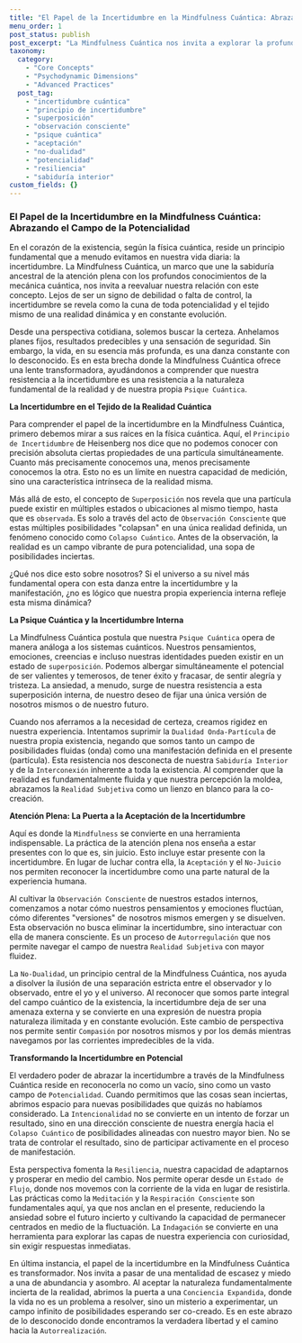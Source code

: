 ```yaml
---
title: "El Papel de la Incertidumbre en la Mindfulness Cuántica: Abrazando el Campo de la Potencialidad"
menu_order: 1
post_status: publish
post_excerpt: "La Mindfulness Cuántica nos invita a explorar la profunda conexión entre la conciencia y la realidad, revelando que la incertidumbre no es una falla, sino una característica fundamental de nuestra existencia. Este artículo explora cómo el Principio de Incertidumbre y la superposición cuántica se reflejan en nuestra psique, y cómo la aceptación y la observación consciente pueden transformar la incertidumbre de una fuente de ansiedad en un vasto campo de potencialidad."
taxonomy:
  category:
    - "Core Concepts"
    - "Psychodynamic Dimensions"
    - "Advanced Practices"
  post_tag:
    - "incertidumbre cuántica"
    - "principio de incertidumbre"
    - "superposición"
    - "observación consciente"
    - "psique cuántica"
    - "aceptación"
    - "no-dualidad"
    - "potencialidad"
    - "resiliencia"
    - "sabiduría interior"
custom_fields: {}
---
```


### El Papel de la Incertidumbre en la Mindfulness Cuántica: Abrazando el Campo de la Potencialidad

En el corazón de la existencia, según la física cuántica, reside un principio fundamental que a menudo evitamos en nuestra vida diaria: la incertidumbre. La Mindfulness Cuántica, un marco que une la sabiduría ancestral de la atención plena con los profundos conocimientos de la mecánica cuántica, nos invita a reevaluar nuestra relación con este concepto. Lejos de ser un signo de debilidad o falta de control, la incertidumbre se revela como la cuna de toda potencialidad y el tejido mismo de una realidad dinámica y en constante evolución.

Desde una perspectiva cotidiana, solemos buscar la certeza. Anhelamos planes fijos, resultados predecibles y una sensación de seguridad. Sin embargo, la vida, en su esencia más profunda, es una danza constante con lo desconocido. Es en esta brecha donde la Mindfulness Cuántica ofrece una lente transformadora, ayudándonos a comprender que nuestra resistencia a la incertidumbre es una resistencia a la naturaleza fundamental de la realidad y de nuestra propia `Psique Cuántica`.

**La Incertidumbre en el Tejido de la Realidad Cuántica**

Para comprender el papel de la incertidumbre en la Mindfulness Cuántica, primero debemos mirar a sus raíces en la física cuántica. Aquí, el `Principio de Incertidumbre` de Heisenberg nos dice que no podemos conocer con precisión absoluta ciertas propiedades de una partícula simultáneamente. Cuanto más precisamente conocemos una, menos precisamente conocemos la otra. Esto no es un límite en nuestra capacidad de medición, sino una característica intrínseca de la realidad misma.

Más allá de esto, el concepto de `Superposición` nos revela que una partícula puede existir en múltiples estados o ubicaciones al mismo tiempo, hasta que es `observada`. Es solo a través del acto de `Observación Consciente` que estas múltiples posibilidades "colapsan" en una única realidad definida, un fenómeno conocido como `Colapso Cuántico`. Antes de la observación, la realidad es un campo vibrante de pura potencialidad, una sopa de posibilidades inciertas.

¿Qué nos dice esto sobre nosotros? Si el universo a su nivel más fundamental opera con esta danza entre la incertidumbre y la manifestación, ¿no es lógico que nuestra propia experiencia interna refleje esta misma dinámica?

**La Psique Cuántica y la Incertidumbre Interna**

La Mindfulness Cuántica postula que nuestra `Psique Cuántica` opera de manera análoga a los sistemas cuánticos. Nuestros pensamientos, emociones, creencias e incluso nuestras identidades pueden existir en un estado de `superposición`. Podemos albergar simultáneamente el potencial de ser valientes y temerosos, de tener éxito y fracasar, de sentir alegría y tristeza. La ansiedad, a menudo, surge de nuestra resistencia a esta superposición interna, de nuestro deseo de fijar una única versión de nosotros mismos o de nuestro futuro.

Cuando nos aferramos a la necesidad de certeza, creamos rigidez en nuestra experiencia. Intentamos suprimir la `Dualidad Onda-Partícula` de nuestra propia existencia, negando que somos tanto un campo de posibilidades fluidas (onda) como una manifestación definida en el presente (partícula). Esta resistencia nos desconecta de nuestra `Sabiduría Interior` y de la `Interconexión` inherente a toda la existencia. Al comprender que la realidad es fundamentalmente fluida y que nuestra percepción la moldea, abrazamos la `Realidad Subjetiva` como un lienzo en blanco para la co-creación.

**Atención Plena: La Puerta a la Aceptación de la Incertidumbre**

Aquí es donde la `Mindfulness` se convierte en una herramienta indispensable. La práctica de la atención plena nos enseña a estar presentes con lo que es, sin juicio. Esto incluye estar presente con la incertidumbre. En lugar de luchar contra ella, la `Aceptación` y el `No-Juicio` nos permiten reconocer la incertidumbre como una parte natural de la experiencia humana.

Al cultivar la `Observación Consciente` de nuestros estados internos, comenzamos a notar cómo nuestros pensamientos y emociones fluctúan, cómo diferentes "versiones" de nosotros mismos emergen y se disuelven. Esta observación no busca eliminar la incertidumbre, sino interactuar con ella de manera consciente. Es un proceso de `Autorregulación` que nos permite navegar el campo de nuestra `Realidad Subjetiva` con mayor fluidez.

La `No-Dualidad`, un principio central de la Mindfulness Cuántica, nos ayuda a disolver la ilusión de una separación estricta entre el observador y lo observado, entre el yo y el universo. Al reconocer que somos parte integral del campo cuántico de la existencia, la incertidumbre deja de ser una amenaza externa y se convierte en una expresión de nuestra propia naturaleza ilimitada y en constante evolución. Este cambio de perspectiva nos permite sentir `Compasión` por nosotros mismos y por los demás mientras navegamos por las corrientes impredecibles de la vida.

**Transformando la Incertidumbre en Potencial**

El verdadero poder de abrazar la incertidumbre a través de la Mindfulness Cuántica reside en reconocerla no como un vacío, sino como un vasto campo de `Potencialidad`. Cuando permitimos que las cosas sean inciertas, abrimos espacio para nuevas posibilidades que quizás no habíamos considerado. La `Intencionalidad` no se convierte en un intento de forzar un resultado, sino en una dirección consciente de nuestra energía hacia el `Colapso Cuántico` de posibilidades alineadas con nuestro mayor bien. No se trata de controlar el resultado, sino de participar activamente en el proceso de manifestación.

Esta perspectiva fomenta la `Resiliencia`, nuestra capacidad de adaptarnos y prosperar en medio del cambio. Nos permite operar desde un `Estado de Flujo`, donde nos movemos con la corriente de la vida en lugar de resistirla. Las prácticas como la `Meditación` y la `Respiración Consciente` son fundamentales aquí, ya que nos anclan en el presente, reduciendo la ansiedad sobre el futuro incierto y cultivando la capacidad de permanecer centrados en medio de la fluctuación. La `Indagación` se convierte en una herramienta para explorar las capas de nuestra experiencia con curiosidad, sin exigir respuestas inmediatas.

En última instancia, el papel de la incertidumbre en la Mindfulness Cuántica es transformador. Nos invita a pasar de una mentalidad de escasez y miedo a una de abundancia y asombro. Al aceptar la naturaleza fundamentalmente incierta de la realidad, abrimos la puerta a una `Conciencia Expandida`, donde la vida no es un problema a resolver, sino un misterio a experimentar, un campo infinito de posibilidades esperando ser co-creado. Es en este abrazo de lo desconocido donde encontramos la verdadera libertad y el camino hacia la `Autorrealización`.